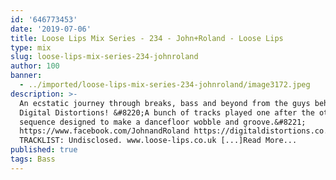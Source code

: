 ```yaml
---
id: '646773453'
date: '2019-07-06'
title: Loose Lips Mix Series - 234 - John+Roland - Loose Lips
type: mix
slug: loose-lips-mix-series-234-johnroland
author: 100
banner:
  - ../imported/loose-lips-mix-series-234-johnroland/image3172.jpeg
description: >-
  An ecstatic journey through breaks, bass and beyond from the guys behind
  Digital Distortions! &#8220;A bunch of tracks played one after the other in a
  sequence designed to make a dancefloor wobble and groove.&#8221;
  https://www.facebook.com/JohnandRoland https://digitaldistortions.co.uk
  TRACKLIST: Undisclosed. www.loose-lips.co.uk [...]Read More...
published: true
tags: Bass
---
```

